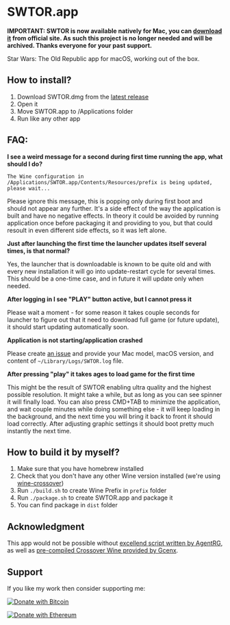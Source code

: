 # SWTOR.app

**IMPORTANT: SWTOR is now available natively for Mac, you can [download it](https://www.swtor.com/game/download) from official site. As such this project is no longer needed and will be archived. Thanks everyone for your past support.**

Star Wars: The Old Republic app for macOS, working out of the box.

## How to install?

1. Download SWTOR.dmg from the [latest release](https://github.com/imanel/swtor-app/releases)
2. Open it
3. Move SWTOR.app to /Applications folder
4. Run like any other app

## FAQ:

**I see a weird message for a second during first time running the app, what should I do?**

```
The Wine configuration in /Applications/SWTOR.app/Contents/Resources/prefix is being updated, please wait...
```

Please ignore this message, this is popping only during first boot and should not appear any further.
It's a side effect of the way the application is built and have no negative effects.
In theory it could be avoided by running application once before packaging it and providing to you, but that could
resoult in even different side effects, so it was left alone.

**Just after launching the first time the launcher updates itself several times, is that normal?**

Yes, the launcher that is downloadable is known to be quite old and with every new installation it will go into
update-restart cycle for several times. This should be a one-time case, and in future it will update only when needed.

**After logging in I see "PLAY" button active, but I cannot press it**

Please wait a moment - for some reason it takes couple seconds for launcher to figure out that it need to download
full game (or future update), it should start updating automatically soon.

**Application is not starting/application crashed**

Please create [an issue](https://github.com/imanel/swtor-app/issues) and provide your Mac model, macOS version,
and content of `~/Library/Logs/SWTOR.log` file.

**After pressing "play" it takes ages to load game for the first time**

This might be the result of SWTOR enabling ultra quality and the highest possible resolution. It might take a while,
but as long as you can see spinner it will finally load. You can also press CMD+TAB to minimize the application,
and wait couple minutes while doing something else - it will keep loading in the background, and the next time
you will bring it back to front it should load correctly. After adjusting graphic settings it should boot pretty
much instantly the next time.

## How to build it by myself?

1. Make sure that you have homebrew installed
2. Check that you don't have any other Wine version installed (we're using [wine-crossover](https://github.com/Gcenx/homebrew-wine))
3. Run `./build.sh` to create Wine Prefix in `prefix` folder
4. Run `./package.sh` to create SWTOR.app and package it
5. You can find package in `dist` folder

## Acknowledgment

This app would not be possible without [excellend script written by AgentRG](https://github.com/AgentRG/swtor_on_mac),
as well as [pre-compiled Crossover Wine provided by Gcenx](https://github.com/Gcenx/homebrew-wine).

## Support

If you like my work then consider supporting me:

[![Donate with Bitcoin](https://en.cryptobadges.io/badge/small/bc1qmxfc703ezscvd4qv0dvp7hwy7vc4kl6currs5e)](https://en.cryptobadges.io/donate/bc1qmxfc703ezscvd4qv0dvp7hwy7vc4kl6currs5e)

[![Donate with Ethereum](https://en.cryptobadges.io/badge/small/0xA7048d5F866e2c3206DC95ebFa988fF987c0BccB)](https://en.cryptobadges.io/donate/0xA7048d5F866e2c3206DC95ebFa988fF987c0BccB)
